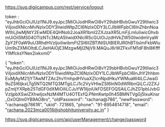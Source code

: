 
https://sug.digiicampus.com/rest/service/logout

token
: 
"eyJhbGciOiJIUzI1NiJ9.eyJpc3MiOiJodHRwOi8vY29sbHBvbGwuY29tIiwic3ViIjoidXNlcnMvNzIxODY3IiwidWtpZCI6NzIxODY3LCJlbWFpbCI6InZhbnNoaWthLjIwMjNtY2EwMDE4QHNob2JoaXR1bml2ZXJzaXR5LmFjLmluIiwicGhvbmUiOiI5MS04OTIzNTc3MzA5IiwidXNlclR5cGUiOiJzdHVkZW50IiwidmVyaWZpY2F0aW9uU3RhdHVzIjoiIiwibmFtZSI6IlZBTlNISUtBIERJR0hBTiIsImFkbWluUm9sZXMiOltdLCJleHAiOjE3MzgwMjI2NjV9.MAQuJ6rWZFkvFM1dF8hI8KfffYIMfcksYNex2ixkxm0"


{
  "token": "eyJhbGciOiJIUzI1NiJ9.eyJpc3MiOiJodHRwOi8vY29sbHBvbGwuY29tIiwic3ViIjoidXNlcnMvNzIxODY1IiwidWtpZCI6NzIxODY1LCJlbWFpbCI6InJhY2hhbmEuMjAyM21jYTAwMTZAc2hvYmhpdHVuaXZlcnNpdHkuYWMuaW4iLCJwaG9uZSI6IjkxLTg5NTQ2MTQ3MTgiLCJ1c2VyVHlwZSI6InN0dWRlbnQiLCJ2ZXJpZmljYXRpb25TdGF0dXMiOiIiLCJuYW1lIjoiUkFDSEFOQSAiLCJhZG1pblJvbGVzIjpbXSwiZXhwIjoxNzM4MTU4OTExfQ.PNmKwtp0h45BMNTVgGj5lxuKnsr_OxOQIm0YB9AO8ro",
  "oldPassword": "rachana@786",
  "newPassword": "rachana@7861R",
  "ukid": 721865,
  "phone": "91-8954614718",
  "email": "rachana.2023mca0016@shobhituniversity.ac.in"
}











https://sug.digiicampus.com/api/userManagement/change/password